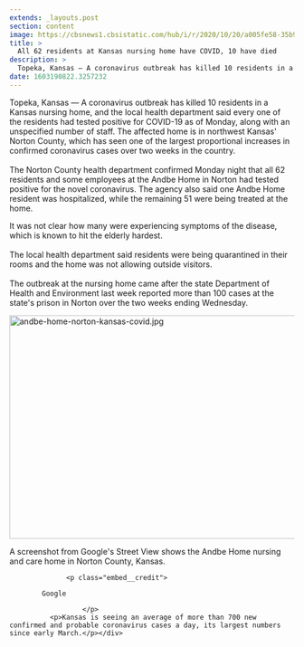 ```yaml
--- 
extends: _layouts.post 
section: content 
image: https://cbsnews1.cbsistatic.com/hub/i/r/2020/10/20/a005fe58-35b9-4cba-b809-458304a5274e/thumbnail/1200x630/0f84536f35c59fdd7281bcf5f87ac62b/andbe-home-norton-kansas-covid.jpg 
title: > 
  All 62 residents at Kansas nursing home have COVID, 10 have died 
description: > 
  Topeka, Kansas — A coronavirus outbreak has killed 10 residents in a Kansas nursing home, and the local health department said every one of the residents had tested positive for COVID-19 as of Monday, along with an unspecified number of staff.The affected home is in northwest Kansas' Norton County, which has seen one of the largest proportional increases in confirmed coronavirus cases over two weeks in the country.The Norton County health department confirmed Monday night that all 62 residents and some employees at the Andbe Home in Norton had tested positive for the novel coronavirus.The local health department said residents were being quarantined in their rooms and the home was not allowing outside visitors.A screenshot from Google's Street View shows the Andbe Home nursing and care home in Norton County, Kansas. 
date: 1603190822.3257232 
--- 
```

<div><p>Topeka, Kansas&#160;&#8212; A coronavirus outbreak has killed 10 residents in a Kansas nursing home, and the local health department said every one of the residents had tested positive for COVID-19 as of Monday, along with an unspecified number of staff. The affected home is in northwest Kansas' Norton County, which has seen one of the largest proportional increases in confirmed coronavirus cases over two weeks in the country.<br> &#160;<br> The Norton County health department confirmed Monday night that all 62 residents and some employees at the Andbe Home in Norton had tested positive for the novel coronavirus. The agency also said one Andbe Home resident was hospitalized, while the remaining 51 were being treated at the home.&#160;</p><p>It was not clear how many were experiencing symptoms of the disease, which is known to hit the elderly hardest.<br> &#160;<br> The local health department said residents were being quarantined in their rooms and the home was not allowing outside visitors.<br> &#160;<br> The outbreak at the nursing home came after the state Department of Health and Environment last week reported more than 100 cases at the state's prison in Norton over the two weeks ending Wednesday.</p><span class="img embed__content"><img src="https://cbsnews1.cbsistatic.com/hub/i/r/2020/10/20/a005fe58-35b9-4cba-b809-458304a5274e/thumbnail/620x395/28dc8ef0ea7880a393c84baba47a33af/andbe-home-norton-kansas-covid.jpg#" alt="andbe-home-norton-kansas-covid.jpg " height="395" width="620" class=" lazyload"></span><p class="embed__caption">A screenshot from Google's Street View shows the Andbe Home nursing and care home in Norton County, Kansas.&#160;</p>
        
                  <p class="embed__credit">
            
            Google

                      </p>
              <p>Kansas is seeing an average of more than 700 new confirmed and probable coronavirus cases a day, its largest numbers since early March.</p></div>